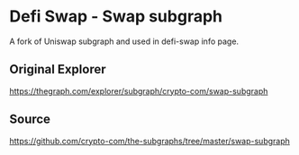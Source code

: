 # Defi Swap - Swap subgraph

A fork of Uniswap subgraph and used in defi-swap info page.

## Original Explorer

https://thegraph.com/explorer/subgraph/crypto-com/swap-subgraph

## Source 
https://github.com/crypto-com/the-subgraphs/tree/master/swap-subgraph